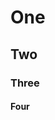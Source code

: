 # One

## Two

### Three

#### Four

<!-- markdownlint-configure-file {
  "required-headings": {
    "headings": [
      "*",
      "### Three",
      "#### Four"
    ]
  }
} -->
